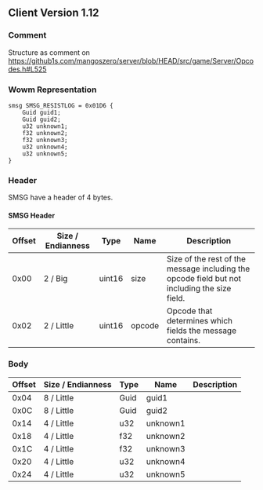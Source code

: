 ## Client Version 1.12

### Comment

Structure as comment on https://github1s.com/mangoszero/server/blob/HEAD/src/game/Server/Opcodes.h#L525

### Wowm Representation
```rust,ignore
smsg SMSG_RESISTLOG = 0x01D6 {
    Guid guid1;    
    Guid guid2;    
    u32 unknown1;    
    f32 unknown2;    
    f32 unknown3;    
    u32 unknown4;    
    u32 unknown5;    
}

```
### Header
SMSG have a header of 4 bytes.

#### SMSG Header
| Offset | Size / Endianness | Type   | Name   | Description |
| ------ | ----------------- | ------ | ------ | ----------- |
| 0x00   | 2 / Big           | uint16 | size   | Size of the rest of the message including the opcode field but not including the size field.|
| 0x02   | 2 / Little        | uint16 | opcode | Opcode that determines which fields the message contains.|
### Body
| Offset | Size / Endianness | Type | Name | Description |
| ------ | ----------------- | ---- | ---- | ----------- |
| 0x04 | 8 / Little | Guid | guid1 |  |
| 0x0C | 8 / Little | Guid | guid2 |  |
| 0x14 | 4 / Little | u32 | unknown1 |  |
| 0x18 | 4 / Little | f32 | unknown2 |  |
| 0x1C | 4 / Little | f32 | unknown3 |  |
| 0x20 | 4 / Little | u32 | unknown4 |  |
| 0x24 | 4 / Little | u32 | unknown5 |  |

